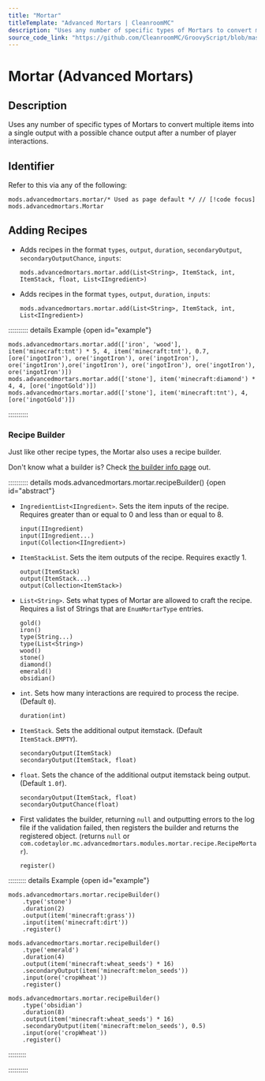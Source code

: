 ```yaml
---
title: "Mortar"
titleTemplate: "Advanced Mortars | CleanroomMC"
description: "Uses any number of specific types of Mortars to convert multiple items into a single output with a possible chance output after a number of player interactions."
source_code_link: "https://github.com/CleanroomMC/GroovyScript/blob/master/src/main/java/com/cleanroommc/groovyscript/compat/mods/advancedmortars/Mortar.java"
---
```


# Mortar (Advanced Mortars)

## Description

Uses any number of specific types of Mortars to convert multiple items into a single output with a possible chance output after a number of player interactions.

## Identifier

Refer to this via any of the following:

```groovy:no-line-numbers {1}
mods.advancedmortars.mortar/* Used as page default */ // [!code focus]
mods.advancedmortars.Mortar
```


## Adding Recipes

- Adds recipes in the format `types`, `output`, `duration`, `secondaryOutput`, `secondaryOutputChance`, `inputs`:

    ```groovy:no-line-numbers
    mods.advancedmortars.mortar.add(List<String>, ItemStack, int, ItemStack, float, List<IIngredient>)
    ```

- Adds recipes in the format `types`, `output`, `duration`, `inputs`:

    ```groovy:no-line-numbers
    mods.advancedmortars.mortar.add(List<String>, ItemStack, int, List<IIngredient>)
    ```

:::::::::: details Example {open id="example"}
```groovy:no-line-numbers
mods.advancedmortars.mortar.add(['iron', 'wood'], item('minecraft:tnt') * 5, 4, item('minecraft:tnt'), 0.7, [ore('ingotIron'), ore('ingotIron'), ore('ingotIron'), ore('ingotIron'),ore('ingotIron'), ore('ingotIron'), ore('ingotIron'), ore('ingotIron')])
mods.advancedmortars.mortar.add(['stone'], item('minecraft:diamond') * 4, 4, [ore('ingotGold')])
mods.advancedmortars.mortar.add(['stone'], item('minecraft:tnt'), 4, [ore('ingotGold')])
```

::::::::::

### Recipe Builder

Just like other recipe types, the Mortar also uses a recipe builder.

Don't know what a builder is? Check [the builder info page](../../groovy/builder.md) out.

:::::::::: details mods.advancedmortars.mortar.recipeBuilder() {open id="abstract"}
- `IngredientList<IIngredient>`. Sets the item inputs of the recipe. Requires greater than or equal to 0 and less than or equal to 8.

    ```groovy:no-line-numbers
    input(IIngredient)
    input(IIngredient...)
    input(Collection<IIngredient>)
    ```

- `ItemStackList`. Sets the item outputs of the recipe. Requires exactly 1.

    ```groovy:no-line-numbers
    output(ItemStack)
    output(ItemStack...)
    output(Collection<ItemStack>)
    ```

- `List<String>`. Sets what types of Mortar are allowed to craft the recipe. Requires a list of Strings that are `EnumMortarType` entries.

    ```groovy:no-line-numbers
    gold()
    iron()
    type(String...)
    type(List<String>)
    wood()
    stone()
    diamond()
    emerald()
    obsidian()
    ```

- `int`. Sets how many interactions are required to process the recipe. (Default `0`).

    ```groovy:no-line-numbers
    duration(int)
    ```

- `ItemStack`. Sets the additional output itemstack. (Default `ItemStack.EMPTY`).

    ```groovy:no-line-numbers
    secondaryOutput(ItemStack)
    secondaryOutput(ItemStack, float)
    ```

- `float`. Sets the chance of the additional output itemstack being output. (Default `1.0f`).

    ```groovy:no-line-numbers
    secondaryOutput(ItemStack, float)
    secondaryOutputChance(float)
    ```

- First validates the builder, returning `null` and outputting errors to the log file if the validation failed, then registers the builder and returns the registered object. (returns `null` or `com.codetaylor.mc.advancedmortars.modules.mortar.recipe.RecipeMortar`).

    ```groovy:no-line-numbers
    register()
    ```

::::::::: details Example {open id="example"}
```groovy:no-line-numbers
mods.advancedmortars.mortar.recipeBuilder()
    .type('stone')
    .duration(2)
    .output(item('minecraft:grass'))
    .input(item('minecraft:dirt'))
    .register()

mods.advancedmortars.mortar.recipeBuilder()
    .type('emerald')
    .duration(4)
    .output(item('minecraft:wheat_seeds') * 16)
    .secondaryOutput(item('minecraft:melon_seeds'))
    .input(ore('cropWheat'))
    .register()

mods.advancedmortars.mortar.recipeBuilder()
    .type('obsidian')
    .duration(8)
    .output(item('minecraft:wheat_seeds') * 16)
    .secondaryOutput(item('minecraft:melon_seeds'), 0.5)
    .input(ore('cropWheat'))
    .register()
```

:::::::::

::::::::::
